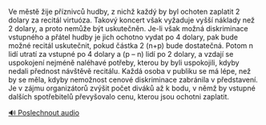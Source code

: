 
Ve městě žije příznivců hudby, z nichž každý by byl ochoten zaplatit 2 dolary za recitál virtuóza. Takový koncert však vyžaduje vyšší náklady než 2 dolary, a proto nemůže být uskutečněn. Je-li však možná diskriminace vstupného a přátel hudby je jich ochotno vydat po 4 dolary, pak bude možné recitál uskutečnit, pokud částka 2 (n+p) bude dostatečná. Potom n lidí utratí za vstupné po 4 dolary a (p – n) lidí po 2 dolary, a vzdají se uspokojení nejméně naléhavé potřeby, kterou by byli uspokojili, kdyby nedali přednost návštěvě recitálu. Každá osoba v publiku se má lépe, než by se měla, kdyby nemožnost cenové diskriminace zabránila v představení. Je v zájmu organizátorů zvýšit počet diváků až k bodu, v němž by vstupné dalších spotřebitelů převyšovalo cenu, kterou jsou ochotni zaplatit.

[🔊 Poslechnout audio](/data/7-paragraphs/audio/chapter_72/para_001-Ve-mst-ije-pznivc-hudby-z-nich-kad-by-by.mp3)
